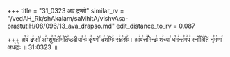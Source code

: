 +++
title = "31_0323 अव द्रप्सो"
similar_rv = "/vedAH_Rk/shAkalam/saMhitA/vishvAsa-prastutiH/08/096/13_ava_drapso.md"
edit_distance_to_rv = 0.087

+++
अ꣡व꣢ द्र꣣प्सो꣡ अ꣢ꣳशु꣣म꣡ती꣢म꣡ति꣢ष्ठदीया꣣नः꣢ कृ꣣ष्णो꣢ द꣣श꣡भिः꣢ स꣣ह꣡स्रैः꣢। आ꣢व꣣त्त꣢꣫मिन्द्रः꣣ श꣢च्या꣣ ध꣡म꣢न्त꣣म꣢प꣣ स्नी꣡हि꣢तिं नृ꣣म꣡णा꣢ अध꣣द्राः꣢ ॥ 31:0323 ॥

<div class="js_include " url="/vedAH_Rk/shAkalam/saMhitA/vishvAsa-prastutiH/08/096/13_ava_drapso.md"  newLevelForH1="2" title="विश्वास-शाकल-प्रस्तुतिः"  > </div>